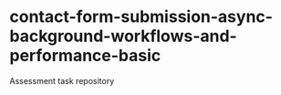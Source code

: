 # contact-form-submission-async-background-workflows-and-performance-basic
Assessment task repository

